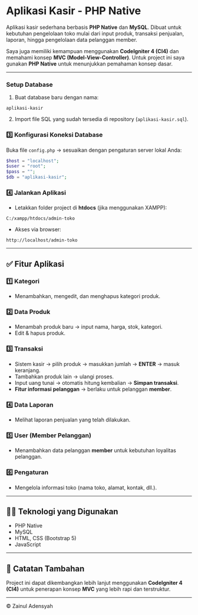 # Aplikasi Kasir - PHP Native

Aplikasi kasir sederhana berbasis **PHP Native** dan **MySQL**. Dibuat untuk kebutuhan pengelolaan toko mulai dari input produk, transaksi penjualan, laporan, hingga pengelolaan data pelanggan member.

Saya juga memiliki kemampuan menggunakan **CodeIgniter 4 (CI4)** dan memahami konsep **MVC (Model-View-Controller)**. Untuk project ini saya gunakan **PHP Native** untuk menunjukkan pemahaman konsep dasar.

---


###  Setup Database

1. Buat database baru dengan nama:

```
aplikasi-kasir
```

2. Import file SQL yang sudah tersedia di repository (`aplikasi-kasir.sql`).

### 3️⃣ Konfigurasi Koneksi Database

Buka file `config.php` → sesuaikan dengan pengaturan server lokal Anda:

```php
$host = "localhost";
$user = "root";
$pass = "";
$db = "aplikasi-kasir";
```

### 4️⃣ Jalankan Aplikasi

* Letakkan folder project di **htdocs** (jika menggunakan XAMPP):

```
C:/xampp/htdocs/admin-toko
```

* Akses via browser:

```
http://localhost/admin-toko
```

---

## ✅ Fitur Aplikasi

### 1️⃣ Kategori

* Menambahkan, mengedit, dan menghapus kategori produk.

### 2️⃣ Data Produk

* Menambah produk baru → input nama, harga, stok, kategori.
* Edit & hapus produk.

### 3️⃣ Transaksi

* Sistem kasir → pilih produk → masukkan jumlah → **ENTER** → masuk keranjang.
* Tambahkan produk lain → ulangi proses.
* Input uang tunai → otomatis hitung kembalian → **Simpan transaksi**.
* **Fitur informasi pelanggan** → berlaku untuk pelanggan **member**.

### 4️⃣ Data Laporan

* Melihat laporan penjualan yang telah dilakukan.

### 5️⃣ User (Member Pelanggan)

* Menambahkan data pelanggan **member** untuk kebutuhan loyalitas pelanggan.

### 6️⃣ Pengaturan

* Mengelola informasi toko (nama toko, alamat, kontak, dll.).

---

## 👨‍💻 Teknologi yang Digunakan

* PHP Native
* MySQL
* HTML, CSS (Bootstrap 5)
* JavaScript 

---

## 📌 Catatan Tambahan

Project ini dapat dikembangkan lebih lanjut menggunakan **CodeIgniter 4 (CI4)** untuk penerapan konsep **MVC** yang lebih rapi dan terstruktur.

---

© Zainul Adensyah
